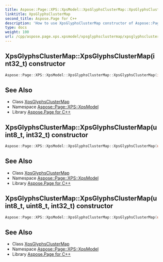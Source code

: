 ```yaml
---
title: Aspose::Page::XPS::XpsModel::XpsGlyphsClusterMap::XpsGlyphsClusterMap constructor
linktitle: XpsGlyphsClusterMap
second_title: Aspose.Page for C++
description: 'How to use XpsGlyphsClusterMap constructor of Aspose::Page::XPS::XpsModel::XpsGlyphsClusterMap class in C++.'
type: docs
weight: 100
url: /cpp/aspose.page.xps.xpsmodel/xpsglyphsclustermap/xpsglyphsclustermap/
---
```

## XpsGlyphsClusterMap::XpsGlyphsClusterMap(int32_t) constructor




```cpp
Aspose::Page::XPS::XpsModel::XpsGlyphsClusterMap::XpsGlyphsClusterMap(int32_t glyphId)
```

## See Also

* Class [XpsGlyphsClusterMap](../)
* Namespace [Aspose::Page::XPS::XpsModel](../../)
* Library [Aspose.Page for C++](../../../)
## XpsGlyphsClusterMap::XpsGlyphsClusterMap(uint8_t, int32_t) constructor




```cpp
Aspose::Page::XPS::XpsModel::XpsGlyphsClusterMap::XpsGlyphsClusterMap(uint8_t codeUnitCount, int32_t glyphId)
```

## See Also

* Class [XpsGlyphsClusterMap](../)
* Namespace [Aspose::Page::XPS::XpsModel](../../)
* Library [Aspose.Page for C++](../../../)
## XpsGlyphsClusterMap::XpsGlyphsClusterMap(uint8_t, uint8_t, int32_t) constructor




```cpp
Aspose::Page::XPS::XpsModel::XpsGlyphsClusterMap::XpsGlyphsClusterMap(uint8_t codeUnitCount, uint8_t glyphCount, int32_t glyphId)
```

## See Also

* Class [XpsGlyphsClusterMap](../)
* Namespace [Aspose::Page::XPS::XpsModel](../../)
* Library [Aspose.Page for C++](../../../)
